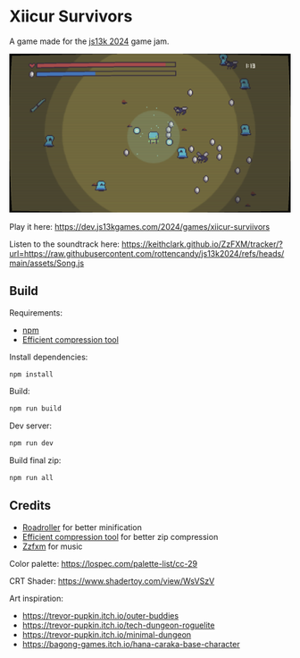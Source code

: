 Xiicur Survivors
===

A game made for the [js13k 2024](https://js13kgames.com/) game jam.

![Screenshot of the game](/img/screenshot.png)

Play it here: https://dev.js13kgames.com/2024/games/xiicur-surviivors

Listen to the soundtrack here: https://keithclark.github.io/ZzFXM/tracker/?url=https://raw.githubusercontent.com/rottencandy/js13k2024/refs/heads/main/assets/Song.js

## Build

Requirements:
- [npm](https://www.npmjs.com/)
- [Efficient compression tool](https://github.com/fhanau/Efficient-Compression-Tool/)

Install dependencies:
```sh
npm install
```

Build:
```sh
npm run build
```

Dev server:
```sh
npm run dev
```

Build final zip:
```sh
npm run all
```

## Credits

- [Roadroller](https://github.com/lifthrasiir/roadroller/) for better minification
- [Efficient compression tool](https://github.com/fhanau/Efficient-Compression-Tool/) for better zip compression
- [Zzfxm](https://github.com/keithclark/ZzFXM) for music

Color palette: https://lospec.com/palette-list/cc-29

CRT Shader: https://www.shadertoy.com/view/WsVSzV

Art inspiration:

- https://trevor-pupkin.itch.io/outer-buddies
- https://trevor-pupkin.itch.io/tech-dungeon-roguelite
- https://trevor-pupkin.itch.io/minimal-dungeon
- https://bagong-games.itch.io/hana-caraka-base-character
